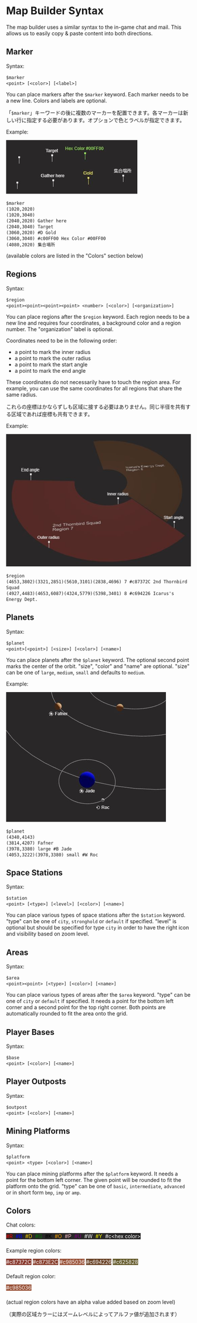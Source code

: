# Map Builder Syntax

The map builder uses a similar syntax to the in-game chat and mail. This allows us to easily copy & paste content into both directions.

## Marker

Syntax:

```
$marker
<point> [<color>] [<label>]
```

You can place markers after the `$marker` keyword. Each marker needs to be a new line. Colors and labels are optional. 

「`$marker`」キーワードの後に複数のマーカーを配置できます。各マーカーは新しい行に指定する必要があります。オプションで色とラベルが指定できます。

Example:

![marker example](markerExample.jpg)

```
$marker
(1020,2020)
(1020,3040)
(2040,2020) Gather here
(2040,3040) Target
(3060,2020) #D Gold
(3060,3040) #c00FF00 Hex Color #00FF00
(4080,2020) 集合場所
```

(available colors are listed in the "Colors" section below)

## Regions

Syntax:

```
$region
<point><point><point><point> <number> [<color>] [<organization>]
```

You can place regions after the `$region` keyword. Each region needs to be a new line and requires four coordinates, a background color and a region number. The "organization" label is optional.

Coordinates need to be in the following order:
- a point to mark the inner radius
- a point to mark the outer radius
- a point to mark the start angle
- a point to mark the end angle

These coordinates do not necessarily have to touch the region area. For example, you can use the same coordinates for all regions that share the same radius.

これらの座標はかならずしも区域に接する必要はありません。同じ半径を共有する区域であれば座標も共有できます。

Example:

![region example](regionExample.jpg)

```
$region
(4653,3802)(3321,2851)(5610,3101)(2838,4696) 7 #c87372C 2nd Thornbird Squad
(4927,4483)(4653,6087)(4324,5779)(5398,3401) 8 #c694226 Icarus's Energy Dept.
```

## Planets

Syntax:

```
$planet
<point>[<point>] [<size>] [<color>] [<name>]
```

You can place planets after the `$planet` keyword. The optional second point marks the center of the orbit. "size", "color" and "name" are optional. "size" can be one of `large`, `medium`, `small` and defaults to `medium`.

Example:

![planet example](planetExample.jpg)

```
$planet
(4340,4143)
(3814,4207) Fafner
(3978,3380) large #B Jade
(4053,3222)(3978,3380) small #W Roc
```

## Space Stations

Syntax:

```
$station
<point> [<type>] [<level>] [<color>] [<name>]
```

You can place various types of space stations after the `$station` keyword. "type" can be one of `city`, `stronghold` or `default` if specified. "level" is optional but should be specified for type `city` in order to have the right icon and visibility based on zoom level. 

## Areas

Syntax:

```
$area
<point><point> [<type>] [<color>] [<name>]
```

You can place various types of areas after the `$area` keyword. "type" can be one of `city` or `default` if specified. It needs a point for the bottom left corner and a second point for the top right corner. Both points are automatically rounded to fit the area onto the grid.

## Player Bases

Syntax:

```
$base
<point> [<color>] [<name>]
```

## Player Outposts

Syntax:

```
$outpost
<point> [<color>] [<name>]
```

## Mining Platforms

Syntax:

```
$platform
<point> <type> [<color>] [<name>]
```

You can place mining platforms after the `$platform` keyword. It needs a point for the bottom left corner. The given point will be rounded to fit the platform onto the grid. "type" can be one of `basic`, `intermediate`, `advanced` or in short form `bmp`, `imp` or `amp`. 

## Colors

Chat colors:

<div style="display:inline-flex;gap:8px;background-color:#292828;margin-bottom:8px">
<div style="color:red;">#R</div>
<div style="color:blue;">#B</div>
<div style="color:gold;">#D</div>
<div style="color:green;">#G</div>
<div style="color:black;">#K</div>
<div style="color:orange;">#O</div>
<div style="color:pink;">#P</div>
<div style="color:purple;">#U</div>
<div style="color:white;">#W</div>
<div style="color:yellow;">#Y</div>
<div style="color:white;">#c&lt;hex color&gt;</div>
</div>

Example region colors:

<div style="display:inline-flex;gap:4px;color:white;margin-bottom:8px">
<div style="background-color:#87372C;">#c87372C</div>
<div style="background-color:#873E2C;">#c873E2C</div>
<div style="background-color:#985036;">#c985036</div>
<div style="background-color:#694226;">#c694226</div>
<div style="background-color:#625828;">#c625828</div>
</div>

Default region color:

<div style="display:inline-flex;color:white;margin-bottom:8px">
    <div style="background-color:#985036;">#c985036</div>
</div>

(actual region colors have an alpha value added based on zoom level)

（実際の区域カラーにはズームレベルによってアルファ値が追加されます）
